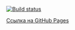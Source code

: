 [![Build status](https://ci.appveyor.com/api/projects/status/8vm73rmqcckqn3qs?svg=true)](https://ci.appveyor.com/project/ADeoZ/ahj-anim-1)

[Ссылка на GitHub Pages](https://adeoz.github.io/ahj-anim-1/)
